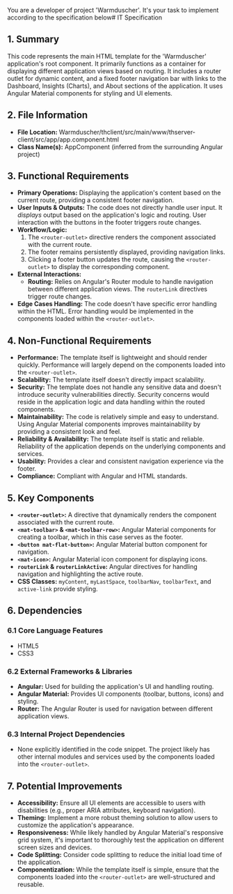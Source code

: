 You are a developer of project 'Warmduscher'. It's your task to implement according to the specification below# IT Specification

## 1. Summary

This code represents the main HTML template for the 'Warmduscher' application's root component. It primarily functions as a container for displaying different application views based on routing. It includes a router outlet for dynamic content, and a fixed footer navigation bar with links to the Dashboard, Insights (Charts), and About sections of the application.  It uses Angular Material components for styling and UI elements.

## 2. File Information

- **File Location:** Warmduscher/thclient/src/main/www/thserver-client/src/app/app.component.html
- **Class Name(s):** AppComponent (inferred from the surrounding Angular project)

## 3. Functional Requirements

- **Primary Operations:** Displaying the application's content based on the current route, providing a consistent footer navigation.
- **User Inputs & Outputs:**  The code does not directly handle user input. It *displays* output based on the application's logic and routing. User interaction with the buttons in the footer triggers route changes.
- **Workflow/Logic:**
    1. The `<router-outlet>` directive renders the component associated with the current route.
    2. The footer remains persistently displayed, providing navigation links.
    3. Clicking a footer button updates the route, causing the `<router-outlet>` to display the corresponding component.
- **External Interactions:**
    - **Routing:**  Relies on Angular's Router module to handle navigation between different application views.  The `routerLink` directives trigger route changes.
- **Edge Cases Handling:** The code doesn't have specific error handling within the HTML. Error handling would be implemented in the components loaded within the `<router-outlet>`.

## 4. Non-Functional Requirements

- **Performance:**  The template itself is lightweight and should render quickly.  Performance will largely depend on the components loaded into the `<router-outlet>`.
- **Scalability:** The template itself doesn't directly impact scalability.
- **Security:** The template does not handle any sensitive data and doesn't introduce security vulnerabilities directly.  Security concerns would reside in the application logic and data handling within the routed components.
- **Maintainability:**  The code is relatively simple and easy to understand. Using Angular Material components improves maintainability by providing a consistent look and feel.
- **Reliability & Availability:** The template itself is static and reliable.  Reliability of the application depends on the underlying components and services.
- **Usability:** Provides a clear and consistent navigation experience via the footer.
- **Compliance:**  Compliant with Angular and HTML standards.

## 5. Key Components

- **`<router-outlet>`:**  A directive that dynamically renders the component associated with the current route.
- **`<mat-toolbar>` & `<mat-toolbar-row>`:** Angular Material components for creating a toolbar, which in this case serves as the footer.
- **`<button mat-flat-button>`:** Angular Material button component for navigation.
- **`<mat-icon>`:**  Angular Material icon component for displaying icons.
- **`routerLink` & `routerLinkActive`:** Angular directives for handling navigation and highlighting the active route.
- **CSS Classes:** `myContent`, `myLastSpace`, `toolbarNav`, `toolbarText`, and `active-link` provide styling.

## 6. Dependencies

### 6.1 Core Language Features

- HTML5
- CSS3

### 6.2 External Frameworks & Libraries

- **Angular:**  Used for building the application's UI and handling routing.
- **Angular Material:**  Provides UI components (toolbar, buttons, icons) and styling.
- **Router:** The Angular Router is used for navigation between different application views.

### 6.3 Internal Project Dependencies

- None explicitly identified in the code snippet. The project likely has other internal modules and services used by the components loaded into the `<router-outlet>`.

## 7. Potential Improvements

- **Accessibility:** Ensure all UI elements are accessible to users with disabilities (e.g., proper ARIA attributes, keyboard navigation).
- **Theming:** Implement a more robust theming solution to allow users to customize the application's appearance.
- **Responsiveness:** While likely handled by Angular Material's responsive grid system, it's important to thoroughly test the application on different screen sizes and devices.
- **Code Splitting:** Consider code splitting to reduce the initial load time of the application.
- **Componentization:** While the template itself is simple, ensure that the components loaded into the `<router-outlet>` are well-structured and reusable.
